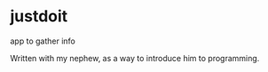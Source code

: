 justdoit
========

app to gather info


Written with my nephew, as a way to introduce him to programming.
